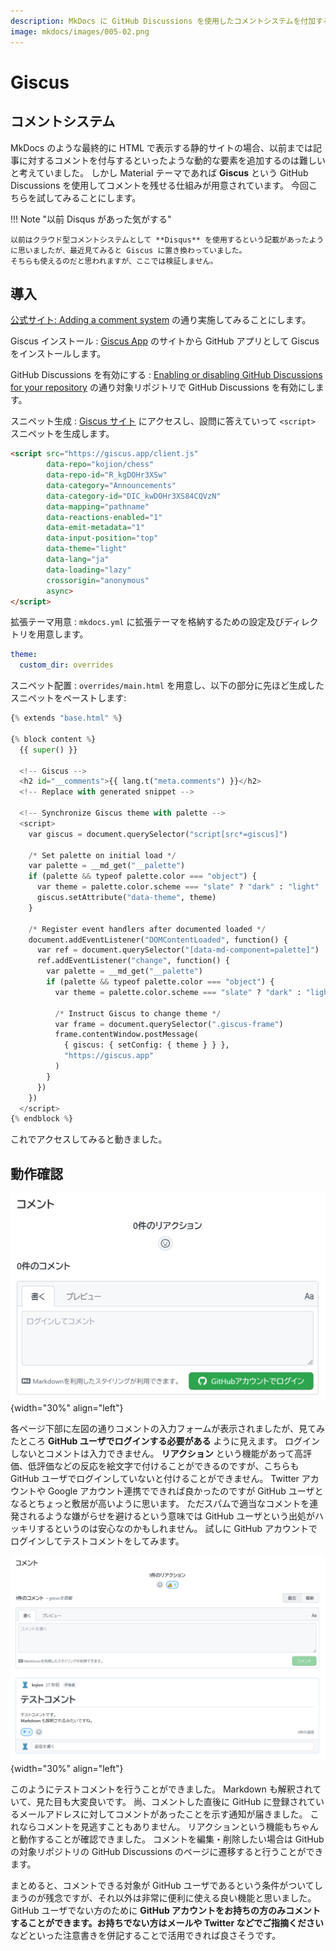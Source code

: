 ```yaml
---
description: MkDocs に GitHub Discussions を使用したコメントシステムを付加する方法について説明します。
image: mkdocs/images/005-02.png
---
```


# Giscus

## コメントシステム

MkDocs のような最終的に HTML で表示する静的サイトの場合、以前までは記事に対するコメントを付与するといったような動的な要素を追加するのは難しいと考えていました。
しかし Material テーマであれば **Giscus** という GitHub Discussions を使用してコメントを残せる仕組みが用意されています。
今回こちらを試してみることにします。

!!! Note "以前 Disqus があった気がする"

    以前はクラウド型コメントシステムとして **Disqus** を使用するという記載があったように思いましたが、最近見てみると Giscus に置き換わっていました。
    そちらも使えるのだと思われますが、ここでは検証しません。

## 導入

[公式サイト: Adding a comment system](https://squidfunk.github.io/mkdocs-material/setup/adding-a-comment-system/)
の通り実施してみることにします。

Giscus インストール
:   [Giscus App](https://github.com/apps/giscus) のサイトから GitHub アプリとして Giscus をインストールします。

GitHub Discussions を有効にする
:   [Enabling or disabling GitHub Discussions for your repository](https://docs.github.com/en/repositories/managing-your-repositorys-settings-and-features/enabling-features-for-your-repository/enabling-or-disabling-github-discussions-for-a-repository)
の通り対象リポジトリで GitHub Discussions を有効にします。

スニペット生成
:   [Giscus サイト](https://giscus.app/ja)
にアクセスし、設問に答えていって `<script>` スニペットを生成します。

``` html
<script src="https://giscus.app/client.js"
        data-repo="kojion/chess"
        data-repo-id="R_kgDOHr3XSw"
        data-category="Announcements"
        data-category-id="DIC_kwDOHr3XS84CQVzN"
        data-mapping="pathname"
        data-reactions-enabled="1"
        data-emit-metadata="1"
        data-input-position="top"
        data-theme="light"
        data-lang="ja"
        data-loading="lazy"
        crossorigin="anonymous"
        async>
</script>
```

拡張テーマ用意
:   `mkdocs.yml` に拡張テーマを格納するための設定及びディレクトリを用意します。

``` yaml
theme:
  custom_dir: overrides
```

スニペット配置
:   `overrides/main.html` を用意し、以下の部分に先ほど生成したスニペットをペーストします:

``` python
{% extends "base.html" %}

{% block content %}
  {{ super() }}

  <!-- Giscus -->
  <h2 id="__comments">{{ lang.t("meta.comments") }}</h2>
  <!-- Replace with generated snippet -->

  <!-- Synchronize Giscus theme with palette -->
  <script>
    var giscus = document.querySelector("script[src*=giscus]")

    /* Set palette on initial load */
    var palette = __md_get("__palette")
    if (palette && typeof palette.color === "object") {
      var theme = palette.color.scheme === "slate" ? "dark" : "light"
      giscus.setAttribute("data-theme", theme) 
    }

    /* Register event handlers after documented loaded */
    document.addEventListener("DOMContentLoaded", function() {
      var ref = document.querySelector("[data-md-component=palette]")
      ref.addEventListener("change", function() {
        var palette = __md_get("__palette")
        if (palette && typeof palette.color === "object") {
          var theme = palette.color.scheme === "slate" ? "dark" : "light"

          /* Instruct Giscus to change theme */
          var frame = document.querySelector(".giscus-frame")
          frame.contentWindow.postMessage(
            { giscus: { setConfig: { theme } } },
            "https://giscus.app"
          )
        }
      })
    })
  </script>
{% endblock %}
```

これでアクセスしてみると動きました。

## 動作確認

![](images/005-01.png){width="30%" align="left"}

各ページ下部に左図の通りコメントの入力フォームが表示されましたが、見てみたところ **GitHub ユーザでログインする必要がある** ように見えます。
ログインしないとコメントは入力できません。
**リアクション** という機能があって高評価、低評価などの反応を絵文字で付けることができるのですが、こちらも GitHub ユーザでログインしていないと付けることができません。
Twitter アカウントや Google アカウント連携でできれば良かったのですが GitHub ユーザとなるとちょっと敷居が高いように思います。
ただスパムで適当なコメントを連発されるような嫌がらせを避けるという意味では GitHub ユーザという出処がハッキリするというのは安心なのかもしれません。
試しに GitHub アカウントでログインしてテストコメントをしてみます。

![](images/005-02.png){width="30%" align="left"}

このようにテストコメントを行うことができました。
Markdown も解釈されていて、見た目も大変良いです。
尚、コメントした直後に GitHub に登録されているメールアドレスに対してコメントがあったことを示す通知が届きました。
これならコメントを見逃すこともありません。
リアクションという機能もちゃんと動作することが確認できました。
コメントを編集・削除したい場合は GitHub の対象リポジトリの GitHub Discussions のページに遷移すると行うことができます。

まとめると、コメントできる対象が GitHub ユーザであるという条件がついてしまうのが残念ですが、それ以外は非常に便利に使える良い機能と思いました。
GitHub ユーザでない方のために
**GitHub アカウントをお持ちの方のみコメントすることができます。お持ちでない方はメールや Twitter などでご指摘ください**
などといった注意書きを併記することで活用できれば良さそうです。